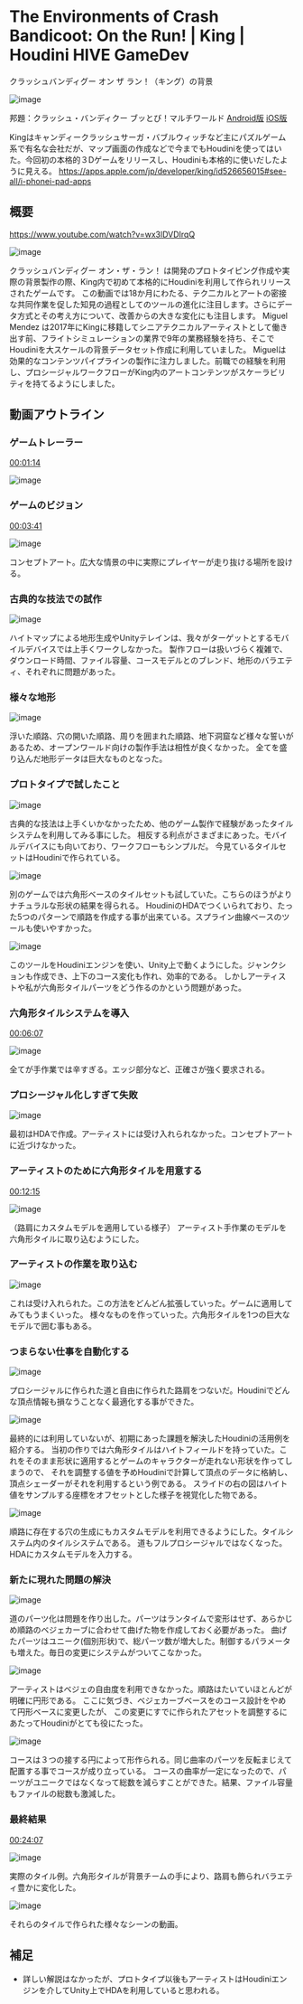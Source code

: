 # The Environments of Crash Bandicoot: On the Run! | King | Houdini HIVE GameDev

クラッシュバンディグー オン ザ ラン！（キング）の背景

![image](images/icon.jpg)

邦題：クラッシュ・バンディクー ブッとび！マルチワールド [Android版](https://play.google.com/store/apps/details?id=com.king.crash) [iOS版](https://apps.apple.com/jp/app/crash-bandicoot-on-the-run/id1510334752)

Kingはキャンディークラッシュサーガ・バブルウィッチなど主にパズルゲーム系で有名な会社だが、マップ画面の作成などで今までもHoudiniを使ってはいた。今回初の本格的３Dゲームをリリースし、Houdiniも本格的に使いだしたように見える。
https://apps.apple.com/jp/developer/king/id526656015#see-all/i-phonei-pad-apps


## 概要

https://www.youtube.com/watch?v=wx3lDVDIrqQ

![image](images/v00000.jpg)

クラッシュバンディグー オン・ザ・ラン！ は開発のプロトタイピング作成や実際の背景製作の際、King内で初めて本格的にHoudiniを利用して作られリリースされたゲームです。
この動画では18か月にわたる、テク二カルとアートの密接な共同作業を促した知見の過程としてのツールの進化に注目します。さらにデータ方式とその考え方について、改善からの大きな変化にも注目します。
Miguel Mendez は2017年にKingに移籍してシニアテクニカルアーティストとして働き出す前、フライトシミュレーションの業界で9年の業務経験を持ち、そこでHoudiniを大スケールの背景データセット作成に利用していました。
Miguelは効果的なコンテンツパイプラインの製作に注力しました。前職での経験を利用し、プロシージャルワークフローがKing内のアートコンテンツがスケーラビリティを持てるようにしました。

## 動画アウトライン

### ゲームトレーラー

[00:01:14](http://www.youtube.com/watch?v=wx3lDVDIrqQ?t=74s)

![image](images/v00001.jpg)

### ゲームのビジョン
[00:03:41](http://www.youtube.com/watch?v=wx3lDVDIrqQ?t=221s) 

![image](images/v00002.jpg)

コンセプトアート。広大な情景の中に実際にプレイヤーが走り抜ける場所を設ける。

### 古典的な技法での試作
![image](images/v00003.jpg)

ハイトマップによる地形生成やUnityテレインは、我々がターゲットとするモバイルデバイスでは上手くワークしなかった。
製作フローは扱いづらく複雑で、ダウンロード時間、ファイル容量、コースモデルとのブレンド、地形のバラエティ、それぞれに問題があった。

### 様々な地形
![image](images/v00004.jpg)

浮いた順路、穴の開いた順路、周りを囲まれた順路、地下洞窟など様々な誓いがあるため、オープンワールド向けの製作手法は相性が良くなかった。
全てを盛り込んだ地形データは巨大なものとなった。

### プロトタイプで試したこと
![image](images/v00005.jpg)

古典的な技法は上手くいかなかったため、他のゲーム製作で経験があったタイルシステムを利用してみる事にした。
相反する利点がさまざまにあった。モバイルデバイスにも向いており、ワークフローもシンプルだ。
今見ているタイルセットはHoudiniで作られている。

![image](images/v00006.jpg)

別のゲームでは六角形ベースのタイルセットも試していた。こちらのほうがよりナチュラルな形状の結果を得られる。
HoudiniのHDAでつくいられており、たった5つのパターンで順路を作成する事が出来ている。スプライン曲線ベースのツールも使いやすかった。

![image](images/v00008.jpg)

このツールをHoudiniエンジンを使い、Unity上で動くようにした。ジャンクションも作成でき、上下のコース変化も作れ、効率的である。
しかしアーティストや私が六角形タイルパーツをどう作るのかという問題があった。


### 六角形タイルシステムを導入
[00:06:07](http://www.youtube.com/watch?v=wx3lDVDIrqQ?t=367s) 

![image](images/v00009.jpg)

全てが手作業では辛すぎる。エッジ部分など、正確さが強く要求される。

### プロシージャル化しすぎて失敗
![image](images/v00010.jpg)

最初はHDAで作成。アーティストには受け入れられなかった。コンセプトアートに近づけなかった。

### アーティストのために六角形タイルを用意する
[00:12:15](https://www.youtube.com/watch?v=wx3lDVDIrqQ&t=735s) 

![image](images/v00011.jpg)

（路肩にカスタムモデルを適用している様子）
アーティスト手作業のモデルを六角形タイルに取り込むようにした。

### アーティストの作業を取り込む
![image](images/v00012.jpg)

これは受け入れられた。この方法をどんどん拡張していった。ゲームに適用してみてもうまくいった。
様々なものを作っていった。六角形タイルを1つの巨大なモデルで囲む事もある。

### つまらない仕事を自動化する
![image](images/v00013.jpg)

プロシージャルに作られた道と自由に作られた路肩をつないだ。Houdiniでどんな頂点情報も損なうことなく最適化する事ができた。

![image](images/v00013b.jpg)

最終的には利用していないが、初期にあった課題を解決したHoudiniの活用例を紹介する。
当初の作りでは六角形タイルはハイトフィールドを持っていた。これをそのまま形状に適用するとゲームのキャラクターが走れない形状を作ってしまうので、
それを調整する値を予めHoudiniで計算して頂点のデータに格納し、頂点シェーダーがそれを利用するという例である。
スライドの右の図はハイト値をサンプルする座標をオフセットとした様子を視覚化した物である。


![image](images/v00014.jpg)

順路に存在する穴の生成にもカスタムモデルを利用できるようにした。タイルシステム内のタイルシステムである。
道もフルプロシージャルではなくなった。HDAにカスタムモデルを入力する。

### 新たに現れた問題の解決
![image](images/v00015.jpg)

道のパーツ化は問題を作り出した。パーツはランタイムで変形はせず、あらかじめ順路のベジェカーブに合わせて曲げた物を作成しておく必要があった。
曲げたパーツはユニーク(個別形状)で、総パーツ数が増大した。制御するパラメータも増えた。毎日の変更にシステムがついてこなかった。

![image](images/v00016.jpg)

アーティストはベジェの自由度を利用できなかった。順路はたいていほとんどが明確に円形である。
ここに気づき、ベジェカーブベースをのコース設計をやめて円形ベースに変更したが、
この変更にすでに作られたアセットを調整するにあたってHoudiniがとても役にたった。

![image](images/v00017.jpg)

コースは３つの接する円によって形作られる。同じ曲率のパーツを反転まじえて配置する事でコースが成り立っている。
コースの曲率が一定になったので、パーツがユニークではなくなって総数を減らすことができた。結果、ファイル容量もファイルの総数も激減した。


### 最終結果
[00:24:07](https://youtu.be/wx3lDVDIrqQ?t=1447s) 

![image](images/v00018.jpg)

実際のタイル例。六角形タイルが背景チームの手により、路肩も飾られバラエティ豊かに変化した。

![image](images/v00019.jpg)

それらのタイルで作られた様々なシーンの動画。


## 補足

* 詳しい解説はなかったが、プロトタイプ以後もアーティストはHoudiniエンジンを介してUnity上でHDAを利用していると思われる。
